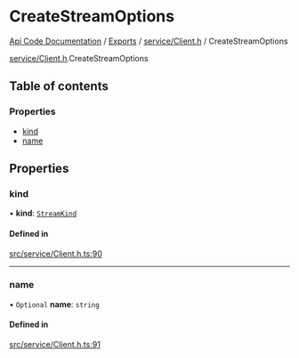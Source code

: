 # CreateStreamOptions
 
[Api Code Documentation](../README.md) / [Exports](../modules.md) / [service/Client.h](../modules/service_Client_h.md) / CreateStreamOptions

[service/Client.h](../modules/service_Client_h.md).CreateStreamOptions

## Table of contents

### Properties

- [kind](service_Client_h.CreateStreamOptions.md#kind)
- [name](service_Client_h.CreateStreamOptions.md#name)

## Properties

### kind

• **kind**: [`StreamKind`](../modules/service_Client_h.md#streamkind)

#### Defined in

[src/service/Client.h.ts:90](https://github.com/openkfw/TruBudget/blob/1602d8b/api/src/service/Client.h.ts#L90)

___

### name

• `Optional` **name**: `string`

#### Defined in

[src/service/Client.h.ts:91](https://github.com/openkfw/TruBudget/blob/1602d8b/api/src/service/Client.h.ts#L91)
